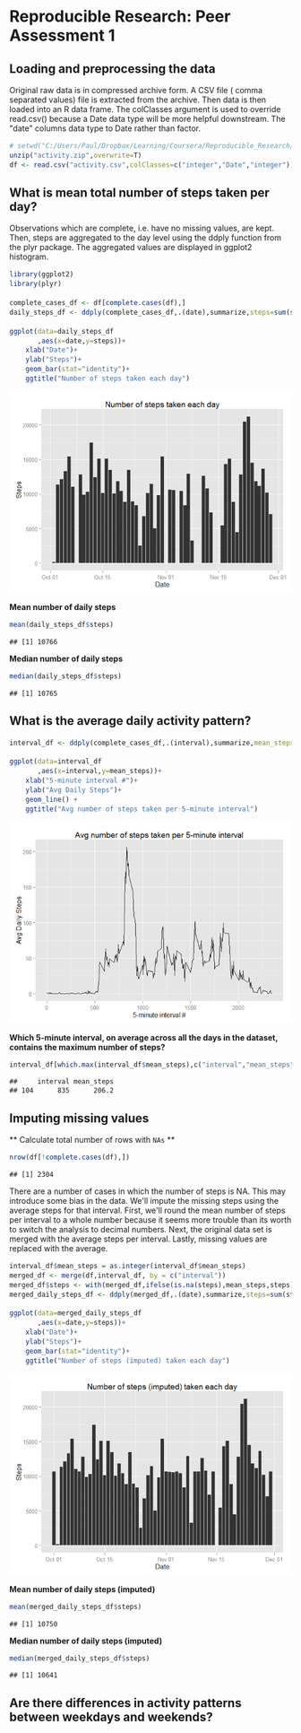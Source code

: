 # Reproducible Research: Peer Assessment 1


## Loading and preprocessing the data

Original raw data is in compressed archive form. A CSV file ( comma separated values)
file is extracted from the archive. Then data is then loaded into an R data frame.
The colClasses argument is used to override read.csv() because a Date data type will
be more helpful downstream.  The "date" columns data type to Date rather than factor.


```r
# setwd("C:/Users/Paul/Dropbox/Learning/Coursera/Reproducible_Research/RepData_PeerAssessment1");
unzip("activity.zip",overwrite=T)
df <- read.csv("activity.csv",colClasses=c("integer","Date","integer"))
```



## What is mean total number of steps taken per day?

Observations which are complete, i.e. have no missing values, are kept.
Then, steps are aggregated to the day level using the ddply function from the plyr 
package. The aggregated values are displayed in ggplot2 histogram.


```r
library(ggplot2)
library(plyr)

complete_cases_df <- df[complete.cases(df),]
daily_steps_df <- ddply(complete_cases_df,.(date),summarize,steps=sum(steps))

ggplot(data=daily_steps_df
       ,aes(x=date,y=steps))+
    xlab("Date")+
    ylab("Steps")+    
    geom_bar(stat="identity")+
    ggtitle("Number of steps taken each day")
```

![plot of chunk unnamed-chunk-2](./PA1_template_files/figure-html/unnamed-chunk-2.png) 

**Mean number of daily steps**

```r
mean(daily_steps_df$steps)
```

```
## [1] 10766
```

**Median number of daily steps**

```r
median(daily_steps_df$steps)
```

```
## [1] 10765
```


## What is the average daily activity pattern?

```r
interval_df <- ddply(complete_cases_df,.(interval),summarize,mean_steps=round(mean(steps),2))

ggplot(data=interval_df
       ,aes(x=interval,y=mean_steps))+
    xlab("5-minute interval #")+
    ylab("Avg Daily Steps")+    
    geom_line() +
    ggtitle("Avg number of steps taken per 5-minute interval")
```

![plot of chunk unnamed-chunk-5](./PA1_template_files/figure-html/unnamed-chunk-5.png) 

**Which 5-minute interval, on average across all the days in the dataset, contains the maximum number of steps?**

```r
interval_df[which.max(interval_df$mean_steps),c("interval","mean_steps")]
```

```
##     interval mean_steps
## 104      835      206.2
```

## Imputing missing values

** Calculate total number of rows with `NAs` **


```r
nrow(df[!complete.cases(df),])
```

```
## [1] 2304
```

There are a number of cases in which the number of steps is NA.  This may introduce
some bias in the data. We'll impute the missing steps using the average steps
for that interval.  First, we'll round the mean number of steps per interval to 
a whole number because it seems more trouble than its worth to switch the analysis
to decimal numbers. Next, the original data set is merged with the average steps
per interval. Lastly, missing values are replaced with the average.


```r
interval_df$mean_steps = as.integer(interval_df$mean_steps)
merged_df <- merge(df,interval_df, by = c("interval"))
merged_df$steps <- with(merged_df,ifelse(is.na(steps),mean_steps,steps))
merged_daily_steps_df <- ddply(merged_df,.(date),summarize,steps=sum(steps))

ggplot(data=merged_daily_steps_df
       ,aes(x=date,y=steps))+
    xlab("Date")+
    ylab("Steps")+    
    geom_bar(stat="identity")+
    ggtitle("Number of steps (imputed) taken each day")
```

![plot of chunk unnamed-chunk-8](./PA1_template_files/figure-html/unnamed-chunk-8.png) 

**Mean number of daily steps (imputed)**

```r
mean(merged_daily_steps_df$steps)
```

```
## [1] 10750
```

**Median number of daily steps (imputed)**

```r
median(merged_daily_steps_df$steps)
```

```
## [1] 10641
```



## Are there differences in activity patterns between weekdays and weekends?
